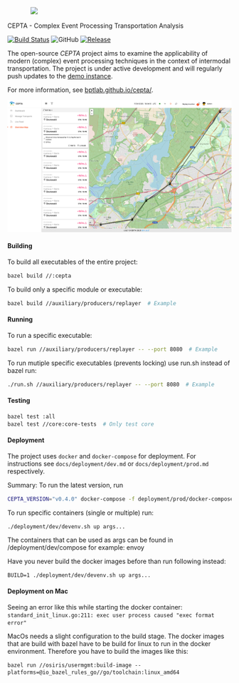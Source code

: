 <p align="center">
  <img style="display:inline-block" width="400px" src="https://user-images.githubusercontent.com/19370911/80150874-706f2e80-85b9-11ea-92e8-2a4bf79c0314.png">
</p>

CEPTA - Complex Event Processing Transportation Analysis

[![Build Status](https://travis-ci.com/bptlab/cepta.svg?branch=master)](https://travis-ci.com/bptlab/cepta)
![GitHub](https://img.shields.io/github/license/bptlab/cepta)
[![Release](https://img.shields.io/github/release/bptlab/cepta)](https://github.com/bptlab/cepta/releases/latest)

The open-source *CEPTA* project aims to examine the applicability of
modern (complex) event processing 
techniques in the context of intermodal transportation.
The project is under active development and will regularly 
push updates to the [demo instance](https://bpt-lab.org/cepta).

For more information, see [bptlab.github.io/cepta/](https://bptlab.github.io/cepta/).

![Screenshot](web/images/screenshot-light.png)

#### Building
To build all executables of the entire project:
```bash
bazel build //:cepta
```
To build only a specific module or executable:
```bash
bazel build //auxiliary/producers/replayer  # Example
```

#### Running
To run a specific executable:
```bash
bazel run //auxiliary/producers/replayer -- --port 8080  # Example
```
To run mutiple specific executables (prevents locking) use run.sh instead of bazel run:
```bash
./run.sh //auxiliary/producers/replayer -- --port 8080  # Example
```



#### Testing
```bash
bazel test :all
bazel test //core:core-tests  # Only test core
``` 

#### Deployment
The project uses `docker` and `docker-compose` for deployment.
For instructions see `docs/deployment/dev.md` or `docs/deployment/prod.md` respectively.

Summary: To run the latest version, run 
```bash
CEPTA_VERSION="v0.4.0" docker-compose -f deployment/prod/docker-compose.yml up
```

To run specific containers (single or multiple) run:
```bash
./deployment/dev/devenv.sh up args...
```

The containers that can be used as args can be found in /deployment/dev/compose for example: envoy

Have you never build the docker images before than run following instead:
```
BUILD=1 ./deployment/dev/devenv.sh up args...
```

#### Deployment on Mac
Seeing an error like this while starting the docker container:  
`standard_init_linux.go:211: exec user process caused "exec format error"`

MacOs needs a slight configuration to the build stage. The docker images that are build with bazel have to be build for linux to run in the docker environment. Therefore you have to build the images like this: 

```
bazel run //osiris/usermgmt:build-image --platforms=@io_bazel_rules_go//go/toolchain:linux_amd64
```
